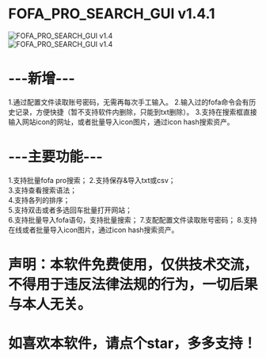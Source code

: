 # FOFA_PRO_SEARCH_GUI v1.4.1

![FOFA_PRO_SEARCH_GUI v1.4](https://github.com/WilliamL71Oi/FOFA_PRO_GUI/blob/master/FOFA_PRO_SEARCH_GUI_v1.4.png)  
![FOFA_PRO_SEARCH_GUI v1.4](https://github.com/WilliamL71Oi/FOFA_PRO_GUI/blob/master/FOFA_PRO_SEARCH_GUI_v1.4%E5%AE%89%E5%85%A8%E6%A3%80%E6%9F%A5.png)    

# ---新增---  
1.通过配置文件读取账号密码，无需再每次手工输入。 
2.输入过的fofa命令会有历史记录，方便快捷（暂不支持软件内删除，只能到txt删除）。 
3.支持在搜索框直接输入网站icon的网址，或者批量导入icon图片，通过icon hash搜索资产。 

# ---主要功能---  
1.支持批量fofa pro搜索； 
2.支持保存&导入txt或csv；   
3.支持查看搜索语法；   
4.支持各列的排序；   
5.支持双击或者多选回车批量打开网站；   
6.支持批量导入fofa语句，支持批量搜索； 
7.支配配置文件读取账号密码； 
8.支持在线或者批量导入icon图片，通过icon hash搜索资产。 

# 声明：本软件免费使用，仅供技术交流，不得用于违反法律法规的行为，一切后果与本人无关。  
# 如喜欢本软件，请点个star，多多支持！
